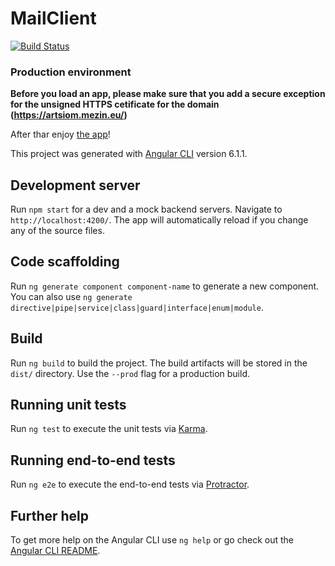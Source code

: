 # MailClient

[![Build Status](https://travis-ci.org/iketari/mail-client.svg?branch=master)](https://travis-ci.org/iketari/mail-client)


### Production environment

**Before you load an app, please make sure that you add a secure exception for the unsigned HTTPS cetificate for the domain (https://artsiom.mezin.eu/)**

After thar enjoy [the app](http://artsiom.mezin.eu/mail-client/)!


This project was generated with [Angular CLI](https://github.com/angular/angular-cli) version 6.1.1.

## Development server

Run `npm start` for a dev and a mock backend servers. Navigate to `http://localhost:4200/`. The app will automatically reload if you change any of the source files.

## Code scaffolding

Run `ng generate component component-name` to generate a new component. You can also use `ng generate directive|pipe|service|class|guard|interface|enum|module`.

## Build

Run `ng build` to build the project. The build artifacts will be stored in the `dist/` directory. Use the `--prod` flag for a production build.

## Running unit tests

Run `ng test` to execute the unit tests via [Karma](https://karma-runner.github.io).

## Running end-to-end tests

Run `ng e2e` to execute the end-to-end tests via [Protractor](http://www.protractortest.org/).

## Further help

To get more help on the Angular CLI use `ng help` or go check out the [Angular CLI README](https://github.com/angular/angular-cli/blob/master/README.md).
